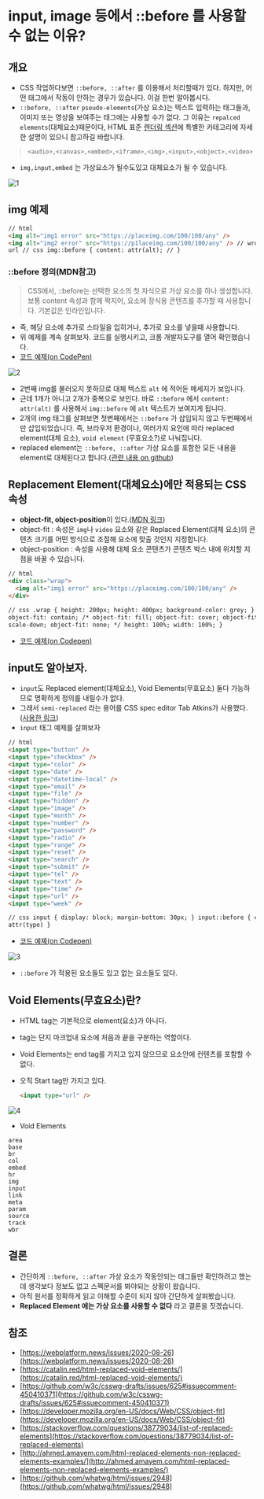 # input, image 등에서 ::before 를 사용할 수 없는 이유?

## 개요

- CSS 작업하다보면 `::before, ::after` 를 이용해서 처리할때가 있다. 하지만, 어떤 태그에서 작동이 안하는 경우가 있습니다. 이걸 한번 알아봅시다.
- `::before, ::after` `pseudo-elements`(가상 요소)는 텍스트 입력하는 태그들과, 이미지 또는 영상을 보여주는 태그에는 사용할 수가 없다. 그 이유는 `repalced elements`(대체요소)때문이다, HTML 표준 [렌더링 섹션](https://html.spec.whatwg.org/multipage/rendering.html#replaced-elements)에 특별한 카테고리에 자세한 설명이 있으니 참고하길 바랍니다.

> `<audio>,<canvas>,<embed>,<iframe>,<img>,<input>,<object>,<video>`

- `img,input,embed` 는 가상요소가 될수도있고 대체요소가 될 수 있습니다.

![1](images/2020-09-09-before-pseudo-elements/1.png)

## img 예제

```html
// html
<img alt="img1 error" src="https://placeimg.com/100/100/any" />
<img alt="img2 error" src="https://p1laceimg.com/100/100/any" /> // wrong img
url // css img::before { content: attr(alt); // }
```

### ::before 정의(MDN참고)

> CSS에서, ::before는 선택한 요소의 첫 자식으로 가상 요소를 하나 생성합니다. 보통 content 속성과 함께 짝지어, 요소에 장식용 콘텐츠를 추가할 때 사용합니다. 기본값은 인라인입니다.

- 즉, 해당 요소에 추가로 스타일을 입히거나, 추가로 요소를 넣을때 사용합니다.
- 위 예제를 계속 살펴보자. 코드를 실행시키고, 크롬 개발자도구를 열어 확인했습니다.
- [코드 예제(on CodePen)](https://codepen.io/DUCKHEE/pen/PoNQNrm?editors=1100)

![2](images/2020-09-09-before-pseudo-elements/2.png)

- 2번째 img를 불러오지 못하므로 대체 텍스트 `alt` 에 적어둔 메세지가 보입니다.
- 근데 1개가 아니고 2개가 중복으로 보인다. 바로 `::before` 에서 `content: attr(alt)` 를 사용해서 `img::before` 에 `alt` 텍스트가 보여지게 됩니다.
- 2개의 img 태그를 살펴보면 첫번째에서는 `::before` 가 삽입되지 않고 두번째에서만 삽입되었습니다. 즉, 브라우저 환경이나, 여러가지 요인에 따라 replaced element(대체 요소), `void element` (무효요소?)로 나눠집니다.
- replaced element는 `::before, ::after` 가상 요소를 포함한 모든 내용을 element로 대체된다고 합니다.([관련 내용 on github](https://github.com/w3c/csswg-drafts/issues/625#issuecomment-450410371))

## Replacement Element(대체요소)에만 적용되는 CSS 속성

- **object-fit, object-position**이 있다.([MDN 링크](https://developer.mozilla.org/ko/docs/Web/CSS/object-fit))
- object-fit : 속성은 `img`나 `video` 요소와 같은 Replaced Element(대체 요소)의 콘텐츠 크기를 어떤 방식으로 조절해 요소에 맞출 것인지 지정합니다.
- object-position : 속성을 사용해 대체 요소 콘텐츠가 콘텐츠 박스 내에 위치할 지점을 바꿀 수 있습니다.

```html
// html
<div class="wrap">
  <img alt="img1 error" src="https://placeimg.com/100/100/any" />
</div>

// css .wrap { height: 200px; height: 400px; background-color: grey; } img {
object-fit: contain; /* object-fit: fill; object-fit: cover; object-fit:
scale-down; object-fit: none; */ height: 100%; width: 100%; }
```

- [코드 예제(on Codepen)](https://codepen.io/DUCKHEE/pen/ZEWrOpZ)

## input도 알아보자.

- `input`도 Replaced element(대체요소), Void Elements(무효요소) 둘다 가능하므로 명확하게 정의를 내릴수가 없다.
- 그래서 `semi-replaced` 라는 용어를 CSS spec editor Tab Atkins가 사용했다.([사용한 링크](https://github.com/whatwg/html/issues/2948#issuecomment-323821560))
- `input` 태그 예제를 살펴보자

```html
// html
<input type="button" />
<input type="checkbox" />
<input type="color" />
<input type="date" />
<input type="datetime-local" />
<input type="email" />
<input type="file" />
<input type="hidden" />
<input type="image" />
<input type="month" />
<input type="number" />
<input type="password" />
<input type="radio" />
<input type="range" />
<input type="reset" />
<input type="search" />
<input type="submit" />
<input type="tel" />
<input type="text" />
<input type="time" />
<input type="url" />
<input type="week" />

// css input { display: block; margin-bottom: 30px; } input::before { content:
attr(type) }
```

- [코드 예졔(on Codepen)](https://codepen.io/DUCKHEE/pen/oNxELEB)

![3](images/2020-09-09-before-pseudo-elements/3.png)

- `::before` 가 적용된 요소들도 있고 없는 요소들도 있다.

## Void Elements(무효요소)란?

- HTML tag는 기본적으로 element(요소)가 아니다.
- tag는 단지 마크업내 요소에 처음과 끝을 구분하는 역할이다.
- Void Elements는 end tag를 가지고 있지 않으므로 요소안에 컨텐츠를 포함할 수 없다.
- 오직 Start tag만 가지고 있다.

  ```html
  <input type="url" />
  ```

![4](images/2020-09-09-before-pseudo-elements/4.png)

- Void Elements

```docs
area
base
br
col
embed
hr
img
input
link
meta
param
source
track
wbr
```

## 결론

- 간단하게 `::before, ::after` 가상 요소가 작동안되는 태그들만 확인하려고 했는데 생각보다 정보도 없고 스펙문서를 봐야되는 상황이 왔습니다.
- 아직 원서를 정확하게 읽고 이해할 수준이 되지 않아 간단하게 살펴봤습니다.
- **Replaced Element 에는 가상 요소를 사용할 수 없다** 라고 결론을 짓겠습니다.

## 참조

- [https://webplatform.news/issues/2020-08-26](https://webplatform.news/issues/2020-08-26)
- [https://catalin.red/html-replaced-void-elements/](https://catalin.red/html-replaced-void-elements/)
- [https://github.com/w3c/csswg-drafts/issues/625#issuecomment-450410371](https://github.com/w3c/csswg-drafts/issues/625#issuecomment-450410371)
- [https://developer.mozilla.org/en-US/docs/Web/CSS/object-fit](https://developer.mozilla.org/en-US/docs/Web/CSS/object-fit)
- [https://stackoverflow.com/questions/38779034/list-of-replaced-elements](https://stackoverflow.com/questions/38779034/list-of-replaced-elements)
- [http://ahmed.amayem.com/html-replaced-elements-non-replaced-elements-examples/](http://ahmed.amayem.com/html-replaced-elements-non-replaced-elements-examples/)
- [https://github.com/whatwg/html/issues/2948](https://github.com/whatwg/html/issues/2948)
